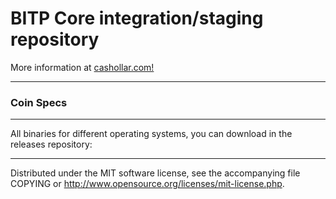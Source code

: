 BITP Core integration/staging repository
======================================
More information at [cashollar.com!](http://cashollar.com/)


***

### Coin Specs

***
All binaries for different operating systems, you can download in the releases repository:

***
Distributed under the MIT software license, see the accompanying file COPYING or http://www.opensource.org/licenses/mit-license.php.
